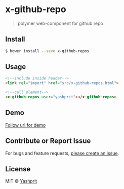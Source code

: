 #  x-github-repo

> polymer web-component for github repo


## Install

```sh
$ bower install --save x-github-repos
```


## Usage


```html
<!--include inside header-->
<link rel="import" href="src/x-github-repos.html">

<!--call element-->
<x-github-repos user="yashprit"></x-github-repos>

```

## Demo

[Follow url for demo](http://yashprit.github.io/x-github-repos)

## Contribute or Report Issue
For bugs and feature requests, [please create an issue](https://github.com/yashprit/x-github-repos/issues).


## License

MIT © [Yashprit](yashprit.github.io)
